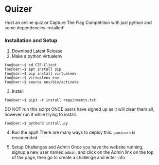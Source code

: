 # Quizer
Host an online quiz or Capture The Flag Competition with just python and some dependencies installed!

### Installation and Setup
1. Download Latest Release
2. Make a python virtualenv
```console
foo@bar:~$ cd CTF-Client
foo@bar:~$ apt install pip
foo@bar:~$ pip install virtualenv
foo@bar:~$ virtualenv env
foo@bar:~$ source env/bin/activate
```
3. Install
```console
foo@bar:~$ pip3 -r install requirments.txt
```
DO NOT run this scirpt ONCE users have signed up as it will clear them all, however run it while trying to install.
```console
foo@bar:~$ python3 install.py
```

4. Run the app!!
There are many ways to deploy this. `gunicorn` is recomended.

5. Setup Challenges and Admin
Once you have the website running, signup a new user named `admin`, and click on the Admin link on the top of the page, then go to create a challenge and enter info


